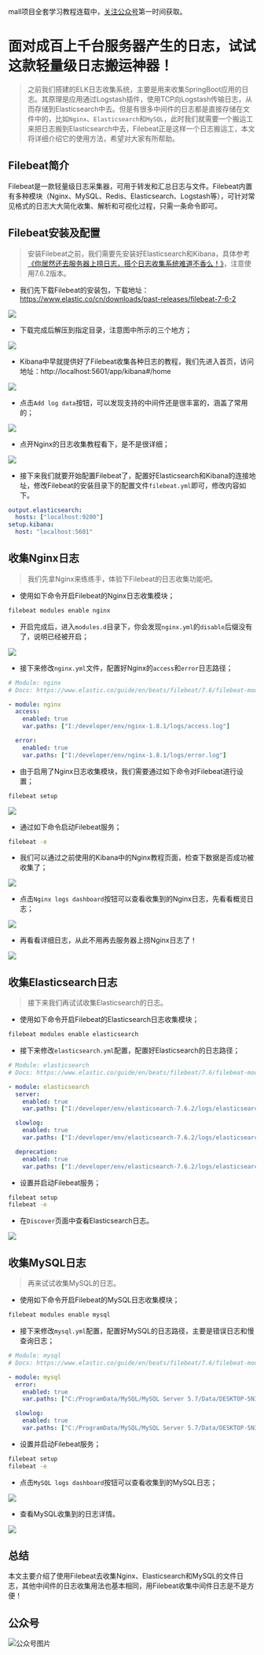 mall项目全套学习教程连载中，[关注公众号](#公众号)第一时间获取。

# 面对成百上千台服务器产生的日志，试试这款轻量级日志搬运神器！

> 之前我们搭建的ELK日志收集系统，主要是用来收集SpringBoot应用的日志。其原理是应用通过Logstash插件，使用TCP向Logstash传输日志，从而存储到Elasticsearch中去。但是有很多中间件的日志都是直接存储在文件中的，比如`Nginx`、`Elasticsearch`和`MySQL`，此时我们就需要一个搬运工来把日志搬到Elasticsearch中去，Filebeat正是这样一个日志搬运工，本文将详细介绍它的使用方法，希望对大家有所帮助。

## Filebeat简介

Filebeat是一款轻量级日志采集器，可用于转发和汇总日志与文件。Filebeat内置有多种模块（Nginx、MySQL、Redis、Elasticsearch、Logstash等），可针对常见格式的日志大大简化收集、解析和可视化过程，只需一条命令即可。

## Filebeat安装及配置

> 安装Filebeat之前，我们需要先安装好Elasticsearch和Kibana，具体参考[《你居然还去服务器上捞日志，搭个日志收集系统难道不香么！》](https://mp.weixin.qq.com/s/8nUunL02Y5AfXTCscYg54w)，注意使用7.6.2版本。

- 我们先下载Filebeat的安装包，下载地址：https://www.elastic.co/cn/downloads/past-releases/filebeat-7-6-2

![](../images/filebeat_start_01.png)

- 下载完成后解压到指定目录，注意图中所示的三个地方；

![](../images/filebeat_start_02.png)

- Kibana中早就提供好了Filebeat收集各种日志的教程，我们先进入首页，访问地址：http://localhost:5601/app/kibana#/home

![](../images/filebeat_start_03.png)

- 点击`Add log data`按钮，可以发现支持的中间件还是很丰富的，涵盖了常用的；

![](../images/filebeat_start_04.png)

- 点开Nginx的日志收集教程看下，是不是很详细；

![](../images/filebeat_start_05.png)

- 接下来我们就要开始配置Filebeat了，配置好Elasticsearch和Kibana的连接地址，修改Filebeat的安装目录下的配置文件`filebeat.yml`即可，修改内容如下。

```yaml
output.elasticsearch:
  hosts: ["localhost:9200"]
setup.kibana:
  host: "localhost:5601"
```

## 收集Nginx日志

> 我们先拿Nginx来练练手，体验下Filebeat的日志收集功能吧。

- 使用如下命令开启Filebeat的Nginx日志收集模块；

```bash
filebeat modules enable nginx
```

- 开启完成后，进入`modules.d`目录下，你会发现`nginx.yml`的`disable`后缀没有了，说明已经被开启；

![](../images/filebeat_start_06.png)

- 接下来修改`nginx.yml`文件，配置好Nginx的`access`和`error`日志路径；

```yaml
# Module: nginx
# Docs: https://www.elastic.co/guide/en/beats/filebeat/7.6/filebeat-module-nginx.html

- module: nginx
  access:
    enabled: true
    var.paths: ["I:/developer/env/nginx-1.8.1/logs/access.log"]

  error:
    enabled: true
    var.paths: ["I:/developer/env/nginx-1.8.1/logs/error.log"]
```

- 由于启用了Nginx日志收集模块，我们需要通过如下命令对Filebeat进行设置；

```bash
filebeat setup
```

![](../images/filebeat_start_07.png)

- 通过如下命令启动Filebeat服务；

```bash
filebeat -e
```

- 我们可以通过之前使用的Kibana中的Nginx教程页面，检查下数据是否成功被收集了；

![](../images/filebeat_start_08.png)

- 点击`Nginx logs dashboard`按钮可以查看收集到的Nginx日志，先看看概览日志；

![](../images/filebeat_start_09.png)

- 再看看详细日志，从此不用再去服务器上捞Nginx日志了！

![](../images/filebeat_start_10.png)

## 收集Elasticsearch日志

> 接下来我们再试试收集Elasticsearch的日志。

- 使用如下命令开启Filebeat的Elasticsearch日志收集模块；

```bash
filebeat modules enable elasticsearch
```

- 接下来修改`elasticsearch.yml`配置，配置好Elasticsearch的日志路径；

```yaml
# Module: elasticsearch
# Docs: https://www.elastic.co/guide/en/beats/filebeat/7.6/filebeat-module-elasticsearch.html

- module: elasticsearch
  server:
    enabled: true
    var.paths: ["I:/developer/env/elasticsearch-7.6.2/logs/elasticsearch.log"]

  slowlog:
    enabled: true
    var.paths: ["I:/developer/env/elasticsearch-7.6.2/logs/elasticsearch_index_indexing_slowlog.log","I:/developer/env/elasticsearch-7.6.2/logs/elasticsearch_index_search_slowlog.log"]

  deprecation:
    enabled: true
    var.paths: ["I:/developer/env/elasticsearch-7.6.2/logs/elasticsearch_deprecation.log"]
```

- 设置并启动Filebeat服务；

```bash
filebeat setup
filebeat -e
```

- 在`Discover`页面中查看Elasticsearch日志。

![](../images/filebeat_start_11.png)

## 收集MySQL日志

> 再来试试收集MySQL的日志。

- 使用如下命令开启Filebeat的MySQL日志收集模块；

```bash
filebeat modules enable mysql
```

- 接下来修改`mysql.yml`配置，配置好MySQL的日志路径，主要是错误日志和慢查询日志；

```yaml
# Module: mysql
# Docs: https://www.elastic.co/guide/en/beats/filebeat/7.6/filebeat-module-mysql.html

- module: mysql
  error:
    enabled: true
    var.paths: ["C:/ProgramData/MySQL/MySQL Server 5.7/Data/DESKTOP-5NIMJ19.err"]

  slowlog:
    enabled: true
    var.paths: ["C:/ProgramData/MySQL/MySQL Server 5.7/Data/DESKTOP-5NIMJ19-slow.log"]
```

- 设置并启动Filebeat服务；

```bash
filebeat setup
filebeat -e
```

- 点击`MySQL logs dashboard`按钮可以查看收集到的MySQL日志；

![](../images/filebeat_start_12.png)

- 查看MySQL收集到的日志详情。

![](../images/filebeat_start_13.png)

## 总结

本文主要介绍了使用Filebeat去收集Nginx、Elasticsearch和MySQL的文件日志，其他中间件的日志收集用法也基本相同，用Filebeat收集中间件日志是不是方便！

## 公众号

![公众号图片](http://macro-oss.oss-cn-shenzhen.aliyuncs.com/mall/banner/qrcode_for_macrozheng_258.jpg)

